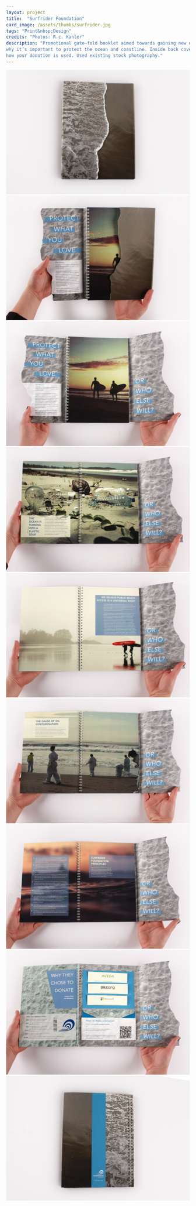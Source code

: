 ```yaml
---
layout: project
title:  "Surfrider Foundation"
card_image: /assets/thumbs/surfrider.jpg
tags: "Print&nbsp;Design"
credits: "Photos: R.c. Kahler"
description: "Promotional gate–fold booklet aimed towards gaining new donors. Inside spreads list Surfrider’s core principles and 
why it’s important to protect the ocean and coastline. Inside back cover gives a call to action and outlines how to donate and 
how your donation is used. Used existing stock photography."
---
```


<img src="../assets/project_images/surfrider/surfrider-1.jpg"/>
<img src="../assets/project_images/surfrider/surfrider-3.jpg"/>
<img src="../assets/project_images/surfrider/surfrider-4.jpg"/>
<img src="../assets/project_images/surfrider/surfrider-5.jpg"/>
<img src="../assets/project_images/surfrider/surfrider-6.jpg"/>
<img src="../assets/project_images/surfrider/surfrider-7.jpg"/>
<img src="../assets/project_images/surfrider/surfrider-8.jpg"/>
<img src="../assets/project_images/surfrider/surfrider-9.jpg"/>
<img src="../assets/project_images/surfrider/surfrider-2.jpg"/>

